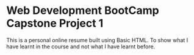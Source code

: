 # Web Development BootCamp Capstone Project 1

This is a personal online resume built using Basic HTML.
To show what I have learnt in the course and not what I have learnt before.
